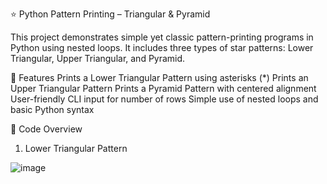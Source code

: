 ⭐ Python Pattern Printing – Triangular & Pyramid

This project demonstrates simple yet classic pattern-printing programs in Python using nested loops. It includes three types of star patterns: Lower Triangular, Upper Triangular, and Pyramid.

📌 Features
Prints a Lower Triangular Pattern using asterisks (*)
Prints an Upper Triangular Pattern
Prints a Pyramid Pattern with centered alignment
User-friendly CLI input for number of rows
Simple use of nested loops and basic Python syntax

🧾 Code Overview
1. Lower Triangular Pattern

![image](https://github.com/user-attachments/assets/207f59be-ce98-4dfb-a65e-8d7625b4b1dd)



